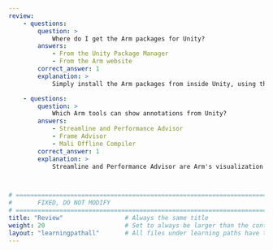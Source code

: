 ```yaml
---
review:
    - questions:
        question: >
            Where do I get the Arm packages for Unity?
        answers:
            - From the Unity Package Manager
            - From the Arm website
        correct_answer: 1                    
        explanation: >
            Simply install the Arm packages from inside Unity, using the Package Manager.

    - questions:
        question: >
            Which Arm tools can show annotations from Unity?
        answers:
            - Streamline and Performance Advisor
            - Frame Advisor
            - Mali Offline Compiler
        correct_answer: 1                   
        explanation: >
            Streamline and Performance Advisor are Arm's visualization tools for profiling data. The annotations you add in Unity are shown on the timeline in Streamline and on the Frame rate analysis chart in Performance Advisor.



# ================================================================================
#       FIXED, DO NOT MODIFY
# ================================================================================
title: "Review"                 # Always the same title
weight: 20                      # Set to always be larger than the content in this path
layout: "learningpathall"       # All files under learning paths have this same wrapper
---
```

